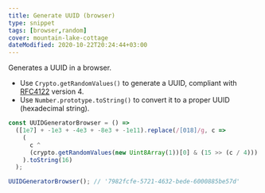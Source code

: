 ```yaml
---
title: Generate UUID (browser)
type: snippet
tags: [browser,random]
cover: mountain-lake-cottage
dateModified: 2020-10-22T20:24:44+03:00
---
```


Generates a UUID in a browser.

- Use `Crypto.getRandomValues()` to generate a UUID, compliant with [RFC4122](https://www.ietf.org/rfc/rfc4122.txt) version 4.
- Use `Number.prototype.toString()` to convert it to a proper UUID (hexadecimal string).

```js
const UUIDGeneratorBrowser = () =>
  ([1e7] + -1e3 + -4e3 + -8e3 + -1e11).replace(/[018]/g, c =>
    (
      c ^
      (crypto.getRandomValues(new Uint8Array(1))[0] & (15 >> (c / 4)))
    ).toString(16)
  );
```

```js
UUIDGeneratorBrowser(); // '7982fcfe-5721-4632-bede-6000885be57d'
```
